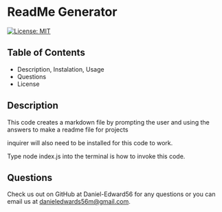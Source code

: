
# ReadMe Generator

[![License: MIT](https://img.shields.io/badge/License-MIT-yellow.svg)](https://opensource.org/licenses/MIT)

## Table of Contents

* Description, Instalation, Usage
* Questions
* License

## Description
This code creates a markdown file by prompting the user and using the answers to make a readme file for projects

inquirer will also need to be installed for this code to work.

Type node index.js into the terminal is how to invoke this code.

## Questions
Check us out on GitHub at Daniel-Edward56 for any questions or you can email us at danieledwards56m@gmail.com.

